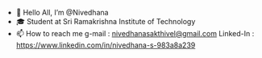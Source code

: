 - 👋 Hello All, I’m @Nivedhana
- 🎓 Student at Sri Ramakrishna Institute of Technology  
- 📫 How to reach me
   g-mail : nivedhanasakthivel@gmail.com
   Linked-In : https://www.linkedin.com/in/nivedhana-s-983a8a239
